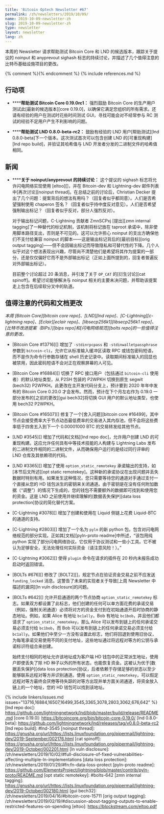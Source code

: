 ```yaml
---
title: 'Bitcoin Optech Newsletter #67'
permalink: /zh/newsletters/2019/10/09/
name: 2019-10-09-newsletter-zh
slug: 2019-10-09-newsletter-zh
type: newsletter
layout: newsletter
lang: zh
---
```

本周的 Newsletter 请求帮助测试 Bitcoin Core 和 LND 的候选版本，跟踪关于提议的 noinput 和 anyprevout sighash 标志的持续讨论，并描述了几个值得注意的比特币基础设施项目的更改。

{% comment %}<!-- include references.md below the fold but above any Jekyll/Liquid variables-->{% endcomment %}
{% include references.md %}

## 行动项

- **<!--help-test-bitcoin-core-0-19-0rc1-->****帮助测试 Bitcoin Core 0.19.0rc1：** 强烈鼓励 Bitcoin Core 的生产用户测试此[最新的候选版本][core 0.19.0]，以确保它满足您组织的所有需求。还请有经验的用户在测试时花些时间测试 GUI，寻找可能会对不经常参与 RC 测试的经验不足用户产生不利影响的问题。

- **<!--help-test-lnd-0-8-0-beta-rc2-->****帮助测试 LND 0.8.0-beta-rc2：** 鼓励有经验的 LND 用户[帮助测试][lnd 0.8.0-beta]下一个版本。这次测试首次可以包含创建 LND 的[可重现构建][lnd repo build]，并验证其哈希值与 LND 开发者分发的二进制文件的哈希值相同。

## 新闻

- **<!--continued-discussion-about-noinput-anyprevout-->****关于 noinput/anyprevout 的持续讨论：** 这个提议的 sighash 标志将允许闪电网络实现使用 [eltoo][]，并在 Bitcoin-dev 和 Lightning-dev 邮件列表中[再次讨论][noinput thread]。在总结之前的讨论后，Christian Decker 提出了几个问题：提案背后的想法有用吗？（回复者似乎都同意）。人们是否希望强制使用 chaperon 签名？（回复者似乎持中度反对意见）。人们是否希望强制输出标记？（回复者似乎反对，部分人强烈反对）。

  对于输出标记问题，C-Lightning 贡献者 ZmnSCPxj [提出][zmn internal tagging]了一种替代的标记机制，该机制将标记放在 taproot 承诺中，除非使用脚本路径支出，否则是不可见的。这可以允许担心 noinput 的支出方确保他们不支付给兼容 noinput 的脚本——这是输出标记背后的[最初目标][orig output tagging]——但不会因输出标记而导致隐私和可替代性的下降。几个人似乎对这个想法表现出兴趣，尽管尚不清楚他们是希望将其作为提案的一部分，还是仅仅偏好它而不是外部输出标记（正如上面所提到的，回复者普遍反对外部输出标记）。

  目前整个讨论超过 20 条消息，并引发了关于 `OP_CAT` 的[衍生讨论][cat spinoff]。希望讨论能够解决与 noinput 相关的主要未决问题，并帮助该提案走上包含在后续软分叉中的轨道。

## 值得注意的代码和文档更改

*本周 [Bitcoin Core][bitcoin core repo]、[LND][lnd repo]、[C-Lightning][c-lightning repo]、[Eclair][eclair repo]、[libsecp256k1][libsecp256k1 repo]、[比特币改进提案（BIPs）][bips repo]和[闪电网络规范][bolts repo]的一些值得注意的更改。*

- [Bitcoin Core #13716][] 增加了 `-stdinrpcpass` 和 `-stdinwalletpassphrase` 参数到 `bitcoin-cli`，允许它从标准输入缓冲区读取 RPC 或钱包密码短语，而不是作为命令行参数存储在 shell 历史记录中。读取期间标准输入的回显也被禁用，因此密码短语不会对正在观察屏幕的人可见。

- [Bitcoin Core #16884][] 切换了 RPC 接口用户（包括通过 `bitcoin-cli` 使用者）的默认地址类型，从 P2SH 包装的 P2WPKH 切换到原生 segwit (bech32) P2WPKH。此更改在主开发代码分支上，预计要到 2020 年年中发布的 Bitcoin Core 0.20.0 才会发布。然而，预计在下个月左右作为 0.19.0 一部分发布的[之前的更改][gui bech32]将切换 GUI 用户的默认地址类型，也使用 bech32 P2WPKH。

- [Bitcoin Core #16507][] 修复了一个[舍入问题][bitcoin core #16499]，其中节点会接受费率大于节点动态最低费率的交易进入其内存池，但不会将这些费率低于四舍五入到下一个 0.00001000 BTC 的交易转发给其他节点。

- [LND #3545][] 增加了代码和[文档][lnd repo doc]，允许用户创建 LND 的可重现构建。这应允许任何具有中等技术技能的人构建与 Lightning Labs 发布的二进制文件相同的二进制文件，从而确保用户运行的是经过同行评审的 LND 仓库及其依赖项的代码。

- [LND #3365][] 增加了使用 `option_static_remotekey` 承诺输出的支持，如[本节后文所述][opt static remotekey]。这种新的承诺协议在出现问题并丢失数据时特别有用。如果发生这种情况，您只需要等待您的通道对手通过支付一个直接从您的 HD 钱包派生的密钥来关闭通道。由于密钥是在没有任何附加数据（“调整”）的情况下生成的，您的钱包不需要额外的数据即可找到和使用您的资金。这是 LND 之前使用并继续理解的[数据丢失保护][data loss protection]协议的简化替代方案。

- [C-Lightning #3078][] 增加了创建和使用在 Liquid 侧链上花费 Liquid-BTC 的通道的支持。

- [C-Lightning #2803][] 增加了一个名为 `pyln` 的新 python 包，包含对闪电网络规范的部分实现。正如其[文档][pyln-proto readme]中所述，“该包用纯 python 实现了部分闪电网络协议。它仅用于协议测试和一些小工具。它不被认为足够安全，无法处理任何实际资金（请注意风险！）。”

- [C-Lightning #3062][] 使得 `plugin` 命令在请求的插件在 20 秒内未报告成功启动时返回错误。

- [BOLTs #676][] 修改了 [BOLT2][]，规定节点在验证资金交易之前不应发送 `funding_locked` 消息。这警告了未来的实现者关于导致[上周 Newsletter 中描述的漏洞][ln vuln disclosure]的问题。

- [BOLTs #642][] 允许开启通道的两个节点协商 `option_static_remotekey` 标志。如果双方都设置了此标志，他们创建的任何可以单方面花费的承诺交易（例如，强制关闭通道）必须将对方的资金支付到在初始通道开启时协商的静态地址。例如，如果 Alice 有地址 `bc1ally`，Bob 有地址 `bc1bob`，并且他们都请求了 `option_static_remotekey`，那么 Alice 可以发布到链上的任何承诺交易必须支付给 `bc1bob`，而 Bob 可以发布到链上的任何承诺交易必须支付给 `bc1ally`。如果他们中至少一方没有设置此标志，他们将回退到使用旧协议，为每笔承诺交易使用不同的支付地址，这些地址通过将远程对等方的公钥与承诺标识符组合来创建。

  始终支付相同的地址允许该地址成为客户端 HD 钱包中的正常派生地址，使用户即使丢失了除 HD 种子以外的所有状态，也能恢复资金。这被认为优于[数据丢失保护][data loss protection]协议，后者依赖于存储足够的状态以至少能够联系远程对等方并识别通道。使用 `option_static_remotekey`，可以假定远程对等方最终会厌倦等待失踪的对等方出现并单方面关闭通道，将资金放入链上的一个地址，您的 HD 钱包可以找到该地址。

{% include linkers/issues.md issues="13716,16884,16507,16499,3545,3365,3078,2803,3062,676,642" %}
[lnd repo doc]: https://github.com/lightningnetwork/lnd/blob/master/build/release/README.md
[core 0.19.0]: https://bitcoincore.org/bin/bitcoin-core-0.19.0/
[lnd 0.8.0-beta]: https://github.com/lightningnetwork/lnd/releases/tag/v0.8.0-beta-rc2
[lnd repo build]: #lnd-3545
[noinput thread]: https://gnusha.org/url/https://lists.linuxfoundation.org/pipermail/lightning-dev/2019-September/002176.html
[cat spinoff]: https://gnusha.org/url/https://lists.linuxfoundation.org/pipermail/lightning-dev/2019-October/002201.html
[ln vuln disclosure]: /zh/newsletters/2019/10/02/#full-disclosure-of-fixed-vulnerabilities-affecting-multiple-ln-implementations
[data loss protection]: /zh/newsletters/2019/01/29/#fn:fn-data-loss-protect
[pyln-proto readme]: https://github.com/ElementsProject/lightning/blob/master/contrib/pyln-proto/README.md
[opt static remotekey]: #bolts-642
[zmn internal tagging]: https://gnusha.org/url/https://lists.linuxfoundation.org/pipermail/lightning-dev/2019-October/002180.html
[gui bech32]: /zh/newsletters/2019/04/16/#bitcoin-core-15711
[orig output tagging]: /zh/newsletters/2019/02/19/#discussion-about-tagging-outputs-to-enable-restricted-features-on-spending
[eltoo]: https://blockstream.com/eltoo.pdf
